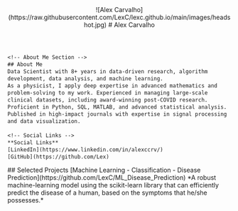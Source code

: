 <div class="main-container">
  <div class="left-section">
    <!-- Profile Picture, Name, About Me, and Social Links -->
    <header>
      ![Alex Carvalho](https://raw.githubusercontent.com/LexC/lexc.github.io/main/images/headshot.jpg)
      # Alex Carvalho
    </header>

    <!-- About Me Section -->
    ## About Me
    Data Scientist with 8+ years in data-driven research, algorithm development, data analysis, and machine learning. 
    As a physicist, I apply deep expertise in advanced mathematics and problem-solving to my work. Experienced in managing large-scale clinical datasets, including award-winning post-COVID research. 
    Proficient in Python, SQL, MATLAB, and advanced statistical analysis. 
    Published in high-impact journals with expertise in signal processing and data visualization.

    <!-- Social Links -->
    **Social Links**  
    [LinkedIn](https://www.linkedin.com/in/alexccrv/)  
    [GitHub](https://github.com/Lex)
  </div>

  <div class="right-section">
    <!-- Projects Section -->
    ## Selected Projects
    [Machine Learning - Classification - Disease Prediction](https://github.com/LexC/ML_Disease_Prediction)  
    *A robust machine-learning model using the scikit-learn library that can efficiently predict the disease of a human, based on the symptoms that he/she possesses.*
  </div>
</div>
